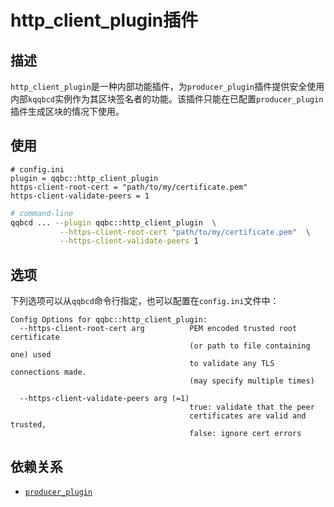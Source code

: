 # http_client_plugin插件

## 描述

`http_client_plugin`是一种内部功能插件，为`producer_plugin`插件提供安全使用内部`kqqbcd`实例作为其区块签名者的功能。该插件只能在已配置`producer_plugin`插件生成区块的情况下使用。

## 使用

```console
# config.ini
plugin = qqbc::http_client_plugin
https-client-root-cert = "path/to/my/certificate.pem"
https-client-validate-peers = 1
```

```sh
# command-line
qqbcd ... --plugin qqbc::http_client_plugin  \
           --https-client-root-cert "path/to/my/certificate.pem"  \
           --https-client-validate-peers 1
```

## 选项

下列选项可以从`qqbcd`命令行指定，也可以配置在`config.ini`文件中：

```console
Config Options for qqbc::http_client_plugin:
  --https-client-root-cert arg          PEM encoded trusted root certificate 
                                        (or path to file containing one) used 
                                        to validate any TLS connections made.  
                                        (may specify multiple times)
                                        
  --https-client-validate-peers arg (=1)
                                        true: validate that the peer 
                                        certificates are valid and trusted, 
                                        false: ignore cert errors
```

## 依赖关系

* [`producer_plugin`](../producer_plugin/index.md)
